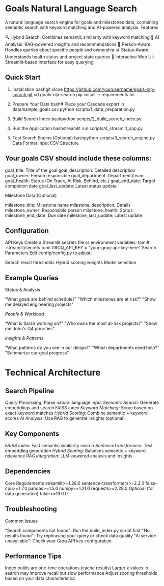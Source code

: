 # Goals Natural Language Search # 
A natural language search engine for goals and milestones data, combining semantic search with keyword matching and AI-powered analysis.
Features

🔍 Hybrid Search: Combines semantic similarity with keyword matching
🤖 AI Analysis: RAG-powered insights and recommendations
👥 Person-Aware: Handles queries about specific people and ownership
📊 Status-Aware: Understands health status and project state queries
🎯 Interactive Web UI: Streamlit-based interface for easy querying

## Quick Start ##
1. Installation
bashgit clone https://github.com/yourusername/goals-nlp-search.git
cd goals-nlp-search
pip install -r requirements.txt

2. Prepare Your Data
bash# Place your Cascade export in data/sample_goals.csv
python scripts/1_data_preparation.py

3. Build Search Index
bashpython scripts/2_build_search_index.py

5. Run the Application
bashstreamlit run scripts/4_streamlit_app.py

6. Test Search Engine (Optional)
bashpython scripts/3_search_engine.py
Data Format
Input CSV Structure

## Your goals CSV should include these columns: ##

goal_title: Title of the goal
goal_description: Detailed description
goal_owner: Person responsible
goal_department: Department/team
goal_health: Status (On Track, At Risk, Behind, etc.)
goal_end_date: Target completion date
goal_last_update: Latest status update

Milestone Data (Optional)

milestone_title: Milestone name
milestone_description: Details
milestone_owner: Responsible person
milestone_health: Status
milestone_end_date: Due date
milestone_last_update: Latest update

## Configuration ##
API Keys
Create a Streamlit secrets file or environment variables:
toml# .streamlit/secrets.toml
GROQ_API_KEY = "your-groq-api-key-here"
Search Parameters
Edit config/config.py to adjust:

Search result thresholds
Hybrid scoring weights
Model selection

## Example Queries ##
Status & Analysis

"What goals are behind schedule?"
"Which milestones are at risk?"
"Show me delayed engineering projects"

*People & Workload*

"What is Sarah working on?"
"Who owns the most at-risk projects?"
"Show me John's Q4 priorities"

*Insights & Patterns*

"What patterns do you see in our delays?"
"Which departments need help?"
"Summarize our goal progress"

# Technical Architecture #

## Search Pipeline ##

*Query Processing:*  Parse natural language input
*Semantic Search:* Generate embeddings and search FAISS index
*Keyword Matching:* Score based on exact keyword matches
*Hybrid Scoring:* Combine semantic + keyword scores
*AI Analysis:* Use RAG to generate insights (optional)

## Key Components ##

*FAISS Index:* Fast semantic similarity search
*SentenceTransformers:* Text embedding generation
*Hybrid Scoring:* Balances semantic + keyword relevance
*RAG Integration:* LLM-powered analysis and insights

## Dependencies ##
Core Requirements
streamlit>=1.28.0
sentence-transformers>=2.2.0
faiss-cpu>=1.7.0
pandas>=1.5.0
numpy>=1.21.0
requests>=2.28.0
Optional (for data generation)
faker>=19.0.0

## Troubleshooting ##
Common Issues

"Search components not found": Run the build_index.py script first
"No results found": Try rephrasing your query or check data quality
"AI service unavailable": Check your Groq API key configuration

## Performance Tips ##

Index builds are one-time operations (cache results)
Larger k values in search may improve recall but slow performance
Adjust scoring thresholds based on your data characteristics
